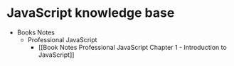 # JavaScript knowledge base

- Books Notes
	- Professional JavaScript
		- [[Book Notes Professional JavaScript Chapter 1 - Introduction to JavaScript]]